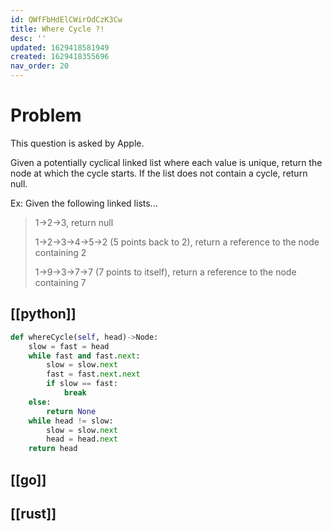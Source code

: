 ```yaml
---
id: QWfFbHdElCWirOdCzK3Cw
title: Where Cycle ?!
desc: ''
updated: 1629418581949
created: 1629418355696
nav_order: 20
---
```

# Problem

This question is asked by Apple.

Given a potentially cyclical linked list where each value is unique, return the node at which the cycle starts. If the list does not contain a cycle, return null.

Ex: Given the following linked lists...

>1->2->3, return null
>
>1->2->3->4->5->2 (5 points back to 2), return a reference to the node containing 2
>
>1->9->3->7->7 (7 points to itself), return a reference to the node containing 7

## [[python]]

```python
def whereCycle(self, head)->Node:
    slow = fast = head
    while fast and fast.next:
        slow = slow.next
        fast = fast.next.next
        if slow == fast:
            break
    else:
        return None
    while head != slow:
        slow = slow.next
        head = head.next
    return head
```

## [[go]]

## [[rust]]

